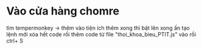 # Vào cửa hàng chomre 
tìm tempermonkey -> thêm vào tiện ích 
thêm xong thì bật lên xong ấn tạo lệnh mới 
xóa hết code rồi thêm code từ file "thoi_khoa_bieu_PTIT.js" vào rồi ctrl+ S
